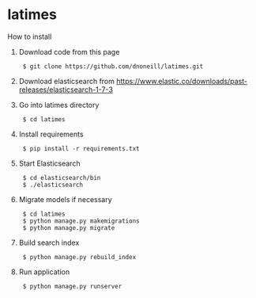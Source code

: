 # latimes

How to install

1. Download code from this page

        $ git clone https://github.com/dnoneill/latimes.git

2. Download elasticsearch from https://www.elastic.co/downloads/past-releases/elasticsearch-1-7-3

3. Go into latimes directory

        $ cd latimes

4. Install requirements
  
        $ pip install -r requirements.txt
        
5. Start Elasticsearch 

        $ cd elasticsearch/bin
        $ ./elasticsearch

6. Migrate models if necessary

        $ cd latimes
        $ python manage.py makemigrations
        $ python manage.py migrate
        
6. Build search index

        $ python manage.py rebuild_index
        
7. Run application

        $ python manage.py runserver


       
   

